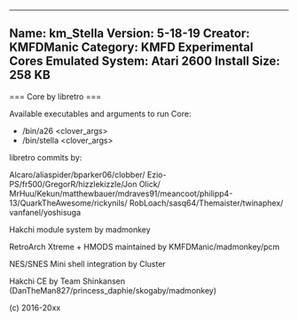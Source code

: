 -----------------------
Name: km_Stella
Version: 5-18-19
Creator: KMFDManic
Category: KMFD Experimental Cores
Emulated System: Atari 2600
Install Size: 258 KB
-----------------------
=== Core by libretro ===

Available executables and arguments to run Core:
- /bin/a26 <rom> <clover_args>
- /bin/stella <rom> <clover_args>

libretro commits by:

Alcaro/aliaspider/bparker06/clobber/
Ezio-PS/fr500/GregorR/hizzlekizzle/Jon Olick/
MrHuu/Kekun/matthewbauer/mdraves91/meancoot/philipp4-13/QuarkTheAwesome/rickynils/
RobLoach/sasq64/Themaister/twinaphex/
vanfanel/yoshisuga

Hakchi module system by madmonkey

RetroArch Xtreme + HMODS maintained by KMFDManic/madmonkey/pcm

NES/SNES Mini shell integration by Cluster

Hakchi CE by Team Shinkansen (DanTheMan827/princess_daphie/skogaby/madmonkey)

(c) 2016-20xx
